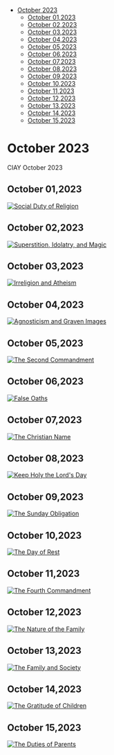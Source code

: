 <!-- toc -->

- [October 2023](#october-2023)
  * [October 01,2023](#october-012023)
  * [October 02,2023](#october-022023)
  * [October 03,2023](#october-032023)
  * [October 04,2023](#october-042023)
  * [October 05,2023](#october-052023)
  * [October 06,2023](#october-062023)
  * [October 07,2023](#october-072023)
  * [October 08,2023](#october-082023)
  * [October 09,2023](#october-092023)
  * [October 10,2023](#october-102023)
  * [October 11,2023](#october-112023)
  * [October 12,2023](#october-122023)
  * [October 13,2023](#october-132023)
  * [October 14,2023](#october-142023)
  * [October 15,2023](#october-152023)

<!-- tocstop -->

# October 2023 #
CIAY October 2023

## October 01,2023 ##

[![Social Duty of Religion](https://raw.githubusercontent.com/linusjf/CIAY/main/October/jpgs/Day274.jpg)](https://youtu.be/aVzWaC9X5oM "Social Duty of Religion")

## October 02,2023 ##

[![Superstition, Idolatry, and Magic](https://raw.githubusercontent.com/linusjf/CIAY/main/October/jpgs/Day275.jpg)](https://youtu.be/bMORyqUA0kQ "Superstition, Idolatry, and Magic")

## October 03,2023 ##

[![Irreligion and Atheism](https://raw.githubusercontent.com/linusjf/CIAY/main/October/jpgs/Day276.jpg)](https://youtu.be/E8YwsR6eBJU "Irreligion and Atheism")

## October 04,2023 ##

[![Agnosticism and Graven Images](https://raw.githubusercontent.com/linusjf/CIAY/main/October/jpgs/Day277.jpg)](https://youtu.be/xHxFus03J7Y "Agnosticism and Graven Images")

## October 05,2023 ##

[![The Second Commandment](https://raw.githubusercontent.com/linusjf/CIAY/main/October/jpgs/Day278.jpg)](https://youtu.be/V-0SXT0mGZA "The Second Commandment")

## October 06,2023 ##

[![False Oaths](https://raw.githubusercontent.com/linusjf/CIAY/main/October/jpgs/Day279.jpg)](https://youtu.be/Xt1HEvpoDyM "False Oaths")

## October 07,2023 ##

[![The Christian Name](https://raw.githubusercontent.com/linusjf/CIAY/main/October/jpgs/Day280.jpg)](https://youtu.be/MqoZDijCD0o "The Christian Name")

## October 08,2023 ##

[![Keep Holy the Lord's Day](https://raw.githubusercontent.com/linusjf/CIAY/main/October/jpgs/Day281.jpg)](https://youtu.be/7UqszpI7_WM "Keep Holy the Lord's Day")

## October 09,2023 ##

[![The Sunday Obligation](https://raw.githubusercontent.com/linusjf/CIAY/main/October/jpgs/Day282.jpg)](https://youtu.be/6xy6GkQVQ44 "The Sunday Obligation")

## October 10,2023 ##

[![The Day of Rest](https://raw.githubusercontent.com/linusjf/CIAY/main/October/jpgs/Day283.jpg)](https://youtu.be/xjPT7vyYDPM "The Day of Rest")

## October 11,2023 ##

[![The Fourth Commandment](https://raw.githubusercontent.com/linusjf/CIAY/main/October/jpgs/Day284.jpg)](https://youtu.be/qMY2ZgFoQrk "The Fourth Commandment")

## October 12,2023 ##

[![The Nature of the Family](https://raw.githubusercontent.com/linusjf/CIAY/main/October/jpgs/Day285.jpg)](https://youtu.be/9BaR9ub5eG8 "The Nature of the Family")

## October 13,2023 ##

[![The Family and Society](https://raw.githubusercontent.com/linusjf/CIAY/main/October/jpgs/Day286.jpg)](https://youtu.be/LDgpR-Hcev8 "The Family and Society")

## October 14,2023 ##

[![The Gratitude of Children](https://raw.githubusercontent.com/linusjf/CIAY/main/October/jpgs/Day287.jpg)](https://youtu.be/3RScC-G64J8 "The Gratitude of Children")

## October 15,2023 ##

[![The Duties of Parents](https://raw.githubusercontent.com/linusjf/CIAY/main/October/jpgs/Day288.jpg)](https://youtu.be/sZ-UvMcIA5E "The Duties of Parents")
